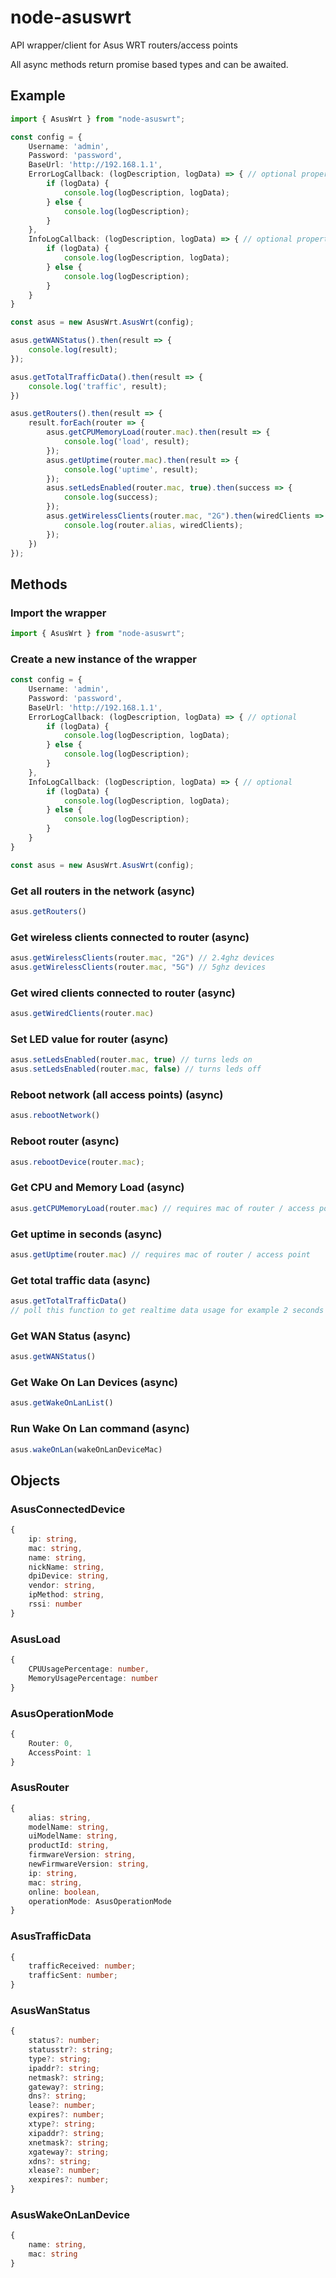 # node-asuswrt
API wrapper/client for Asus WRT routers/access points

All async methods return promise based types and can be awaited.

## Example
```typescript
import { AsusWrt } from "node-asuswrt";

const config = {
    Username: 'admin',
    Password: 'password',
    BaseUrl: 'http://192.168.1.1',
    ErrorLogCallback: (logDescription, logData) => { // optional property
        if (logData) {
            console.log(logDescription, logData);
        } else {
            console.log(logDescription);
        }
    },
    InfoLogCallback: (logDescription, logData) => { // optional property
        if (logData) {
            console.log(logDescription, logData);
        } else {
            console.log(logDescription);
        }
    }
}

const asus = new AsusWrt.AsusWrt(config);

asus.getWANStatus().then(result => {
    console.log(result);
});

asus.getTotalTrafficData().then(result => {
    console.log('traffic', result);
})

asus.getRouters().then(result => {
    result.forEach(router => {
        asus.getCPUMemoryLoad(router.mac).then(result => {
            console.log('load', result);
        });
        asus.getUptime(router.mac).then(result => {
            console.log('uptime', result);
        });
        asus.setLedsEnabled(router.mac, true).then(success => {
            console.log(success);
        });
        asus.getWirelessClients(router.mac, "2G").then(wiredClients => {
            console.log(router.alias, wiredClients);
        });
    })
});
```

## Methods

### Import the wrapper
```typescript
import { AsusWrt } from "node-asuswrt";
```

### Create a new instance of the wrapper
```typescript
const config = {
    Username: 'admin',
    Password: 'password',
    BaseUrl: 'http://192.168.1.1',
    ErrorLogCallback: (logDescription, logData) => { // optional
        if (logData) {
            console.log(logDescription, logData);
        } else {
            console.log(logDescription);
        }
    },
    InfoLogCallback: (logDescription, logData) => { // optional
        if (logData) {
            console.log(logDescription, logData);
        } else {
            console.log(logDescription);
        }
    }
}

const asus = new AsusWrt.AsusWrt(config);
```

### Get all routers in the network (async)
```typescript
asus.getRouters()
```

### Get wireless clients connected to router (async)
```typescript
asus.getWirelessClients(router.mac, "2G") // 2.4ghz devices
asus.getWirelessClients(router.mac, "5G") // 5ghz devices
```

### Get wired clients connected to router (async)
```typescript
asus.getWiredClients(router.mac)
```

### Set LED value for router (async)
```typescript
asus.setLedsEnabled(router.mac, true) // turns leds on
asus.setLedsEnabled(router.mac, false) // turns leds off
```

### Reboot network (all access points) (async)
```typescript
asus.rebootNetwork()
```

### Reboot router (async)
```typescript
asus.rebootDevice(router.mac);
```

### Get CPU and Memory Load (async)
```typescript
asus.getCPUMemoryLoad(router.mac) // requires mac of router / access point
```

### Get uptime in seconds (async)
```typescript
asus.getUptime(router.mac) // requires mac of router / access point
```

### Get total traffic data (async)
```typescript
asus.getTotalTrafficData()
// poll this function to get realtime data usage for example 2 seconds interval and calculate difference
```

### Get WAN Status (async)
```typescript
asus.getWANStatus()
```

### Get Wake On Lan Devices (async)
```typescript
asus.getWakeOnLanList()
```

### Run Wake On Lan command (async)
```typescript
asus.wakeOnLan(wakeOnLanDeviceMac)
```

## Objects
### AsusConnectedDevice
```typescript
{
    ip: string,
    mac: string,
    name: string,
    nickName: string,
    dpiDevice: string,
    vendor: string,
    ipMethod: string,
    rssi: number
}
```

### AsusLoad
```typescript
{
    CPUUsagePercentage: number,
    MemoryUsagePercentage: number
}
```

### AsusOperationMode
```typescript
{
    Router: 0,
    AccessPoint: 1
}
```

### AsusRouter
```typescript
{
    alias: string,
    modelName: string,
    uiModelName: string,
    productId: string,
    firmwareVersion: string,
    newFirmwareVersion: string,
    ip: string,
    mac: string,
    online: boolean,
    operationMode: AsusOperationMode
}
```

### AsusTrafficData
```typescript
{
    trafficReceived: number;
    trafficSent: number;
}
```

### AsusWanStatus
```typescript
{
    status?: number;
    statusstr?: string;
    type?: string;
    ipaddr?: string;
    netmask?: string;
    gateway?: string;
    dns?: string;
    lease?: number;
    expires?: number;
    xtype?: string;
    xipaddr?: string;
    xnetmask?: string;
    xgateway?: string;
    xdns?: string;
    xlease?: number;
    xexpires?: number;
}
```

### AsusWakeOnLanDevice
```typescript
{
    name: string,
    mac: string
}
```
